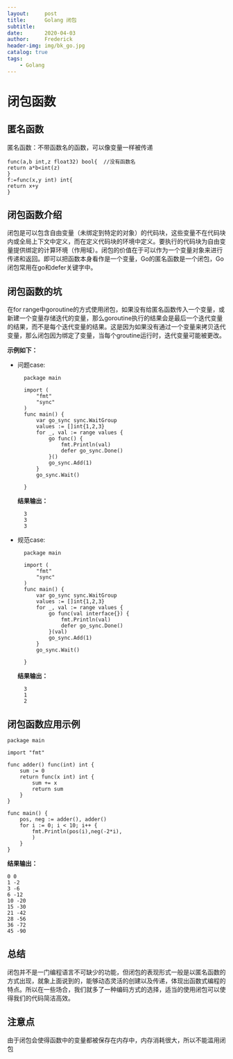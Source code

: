 ```yaml
---
layout:     post
title:      Golang 闭包
subtitle:   
date:       2020-04-03
author:     Frederick
header-img: img/bk_go.jpg
catalog: true
tags:
    - Golang
---
```


# 闭包函数

## 匿名函数

匿名函数：不带函数名的函数，可以像变量一样被传递

    func(a,b int,z float32) bool{  //没有函数名
    return a*b<int(z)
    }
    f:=func(x,y int) int{
    return x+y
    }

## 闭包函数介绍

闭包是可以包含自由变量（未绑定到特定的对象）的代码块，这些变量不在代码块内或全局上下文中定义，而在定义代码块的环境中定义。要执行的代码块为自由变量提供绑定的计算环境（作用域）。闭包的价值在于可以作为一个变量对象来进行传递和返回。即可以把函数本身看作是一个变量，Go的匿名函数是一个闭包，Go闭包常用在go和defer关键字中。

## 闭包函数的坑

在for range中goroutine的方式使用闭包，如果没有给匿名函数传入一个变量，或新建一个变量存储迭代的变量，那么goroutine执行的结果会是最后一个迭代变量的结果，而不是每个迭代变量的结果。这是因为如果没有通过一个变量来拷贝迭代变量，那么闭包因为绑定了变量，当每个groutine运行时，迭代变量可能被更改。

**示例如下：**

- 问题case:

        package main

        import (
            "fmt"
            "sync"
        )
        func main() {
            var go_sync sync.WaitGroup
            values := []int{1,2,3}
            for _, val := range values {
                go func() {
                    fmt.Println(val)
                    defer go_sync.Done()
                }()
                go_sync.Add(1)
            }
            go_sync.Wait()

        }

    **结果输出：**

        3
        3
        3

- 规范case:

        package main

        import (
            "fmt"
            "sync"
        )
        func main() {
            var go_sync sync.WaitGroup
            values := []int{1,2,3}
            for _, val := range values {
                go func(val interface{}) {
                    fmt.Println(val)
                    defer go_sync.Done()
                }(val)
                go_sync.Add(1)
            }
            go_sync.Wait()

        }

    **结果输出：**

        3
        1
        2

## 闭包函数应用示例

    package main

    import "fmt"

    func adder() func(int) int {
        sum := 0
        return func(x int) int {
            sum += x
            return sum
        }
    }

    func main() {
        pos, neg := adder(), adder()
        for i := 0; i < 10; i++ {
            fmt.Println(pos(i),neg(-2*i),
            )
        }
    }

**结果输出：**

    0 0
    1 -2
    3 -6
    6 -12
    10 -20
    15 -30
    21 -42
    28 -56
    36 -72
    45 -90
    
## 总结

闭包并不是一门编程语言不可缺少的功能，但闭包的表现形式一般是以匿名函数的方式出现，就象上面说到的，能够动态灵活的创建以及传递，体现出函数式编程的特点。所以在一些场合，我们就多了一种编码方式的选择，适当的使用闭包可以使得我们的代码简洁高效。

## 注意点

由于闭包会使得函数中的变量都被保存在内存中，内存消耗很大，所以不能滥用闭包